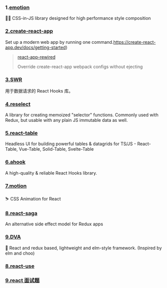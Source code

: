 ### 1.[emotion](https://github.com/emotion-js/emotion)

👩‍🎤 CSS-in-JS library designed for high performance style composition

### [2.create-react-app](https://create-react-app.dev/)

Set up a modern web app by running one command.https://create-react-app.dev/docs/getting-started)

> [react-app-rewired](https://github.com/timarney/react-app-rewired)
>
> Override create-react-app webpack configs without ejecting

### [3.SWR](https://swr.vercel.app/zh-CN)

用于数据请求的 React Hooks 库。

### [4.reselect](https://www.npmjs.com/package/reselect) 

A library for creating memoized "selector" functions. Commonly used with Redux, but usable with any plain JS immutable data as well.

### [5.react-table](https://www.npmjs.com/package/react-table)

Headless UI for building powerful tables & datagrids for TS/JS - React-Table, Vue-Table, Solid-Table, Svelte-Table

### [6.ahook](https://www.npmjs.com/package/ahooks)

A high-quality & reliable React Hooks library.

### [7.motion](https://github.com/react-component/motion)

⛷ CSS Animation for React

### [8.react-saga](https://github.com/redux-saga/redux-saga)

An alternative side effect model for Redux apps

### [9.DVA](https://github.com/dvajs/dva)

🌱 React and redux based, lightweight and elm-style framework. (Inspired by elm and choo)

### [8.react-use](https://github.com/streamich/react-use)

### [9.react 面试题](https://github.com/sudheerj/reactjs-interview-questions)

